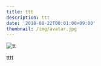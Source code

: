 ```yaml
---
title: ttt
description: ttt
date: '2018-08-22T00:01:00+09:00'
thumbnail: /img/avatar.jpg
---
```

![tt](/img/avatar.jpg)

tttt
